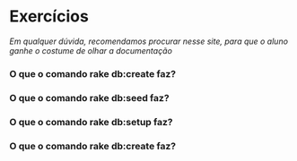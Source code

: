 # Exercícios

*Em qualquer dúvida, recomendamos procurar nesse site, para que o aluno ganhe o costume de olhar a documentação*

### O que o comando rake db:create faz?

### O que o comando rake db:seed faz?

### O que o comando rake db:setup faz?

### O que o comando rake db:create faz?